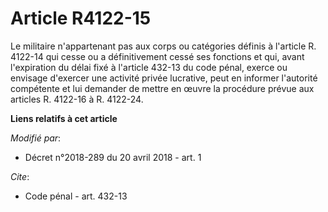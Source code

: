 # Article R4122-15

Le militaire n'appartenant pas aux corps ou catégories définis à l'article R. 4122-14 qui cesse ou a définitivement cessé ses
fonctions et qui, avant l'expiration du délai fixé à l'article 432-13 du code pénal, exerce ou envisage d'exercer une
activité privée lucrative, peut en informer l'autorité compétente et lui demander de mettre en œuvre la procédure prévue aux
articles R. 4122-16 à R. 4122-24.

**Liens relatifs à cet article**

_Modifié par_:

  - Décret n°2018-289 du 20 avril 2018 - art. 1

_Cite_:

  - Code pénal - art. 432-13
